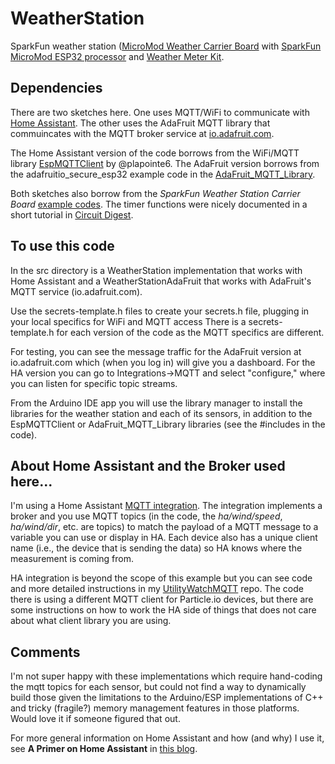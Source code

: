 # WeatherStation

SparkFun weather station
([MicroMod Weather Carrier Board](https://www.sparkfun.com/products/16794)
with 
[SparkFun MicroMod ESP32 processor](https://www.sparkfun.com/products/16781)
and 
[Weather Meter Kit](https://www.sparkfun.com/products/15901).

## Dependencies

There are two sketches here. One uses MQTT/WiFi to communicate with 
[Home Assistant](https://www.home-assistant.io/). The other uses the
AdaFruit MQTT library that commuincates with the MQTT broker
service at [io.adafruit.com](https://io.adafruit.com/).

The Home Assistant version of the code borrows from the
WiFi/MQTT library
[EspMQTTClient](https://github.com/plapointe6/EspMQTTClient)
by @plapointe6.
The AdaFruit version borrows from the adafruitio_secure_esp32
example code in the
[AdaFruit_MQTT_Library](https://github.com/adafruit/Adafruit_MQTT_Library).

Both sketches also borrow from the *SparkFun Weather Station Carrier Board* 
[example codes](https://github.com/sparkfun/MicroMod_Weather_Carrier_Board/). 
The timer functions were nicely documented in a short tutorial in
[Circuit Digest](https://circuitdigest.com/microcontroller-projects/esp32-timers-and-timer-interrupts).

## To use this code

In the src directory is a WeatherStation implementation that works with
Home Assistant and a WeatherStationAdaFruit that
works with AdaFruit's MQTT service (io.adafruit.com).

Use the secrets-template.h files to create your secrets.h file,
plugging in your local specifics for WiFi and MQTT access
There is a secrets-template.h for
each version of the code as the MQTT specifics are different.

For testing, you can see the message traffic for the
AdaFruit version at io.adafruit.com
which (when you log in) will give you a dashboard.  For the
HA version you can go to Integrations->MQTT and select "configure,"
where you can listen for specific topic streams.

From the Arduino IDE app you will use the library manager to
install the libraries for the weather station and each of its sensors,
in addition to the EspMQTTClient or AdaFruit_MQTT_Library libraries
(see the #includes in the code).

## About Home Assistant and the Broker used here...
I'm using a Home Assistant
[MQTT integration](https://www.home-assistant.io/integrations/mqtt/). 
The integration implements a broker and
you use MQTT topics (in the code, the *ha/wind/speed*, *ha/wind/dir*, etc. 
are topics) to match the payload of a MQTT message to a variable you can use 
or display in HA.  Each device also has a unique client name (i.e., the device
that is sending the data) so HA knows 
where the measurement is coming from.

HA integration is beyond the scope of this example but
you can see code and more detailed instructions in my 
[UtilityWatchMQTT](https://github.com/cecat/UtilityWatchMQTT) repo.
The code there is using a different MQTT client for Particle.io devices,
but there are some instructions on how to work the HA side of things that
does not care about what client library you are using.

## Comments
I'm not super happy with these implementations which require
hand-coding the mqtt topics for each sensor, but could not
find a way to dynamically build those given the limitations to
the Arduino/ESP implementations of C++ and tricky (fragile?) 
memory management features in those platforms. Would love it if
someone figured that out.

For more general information on Home Assistant and how (and why)
I use it, see 
**A Primer on Home Assistant** in
[this blog](https://blog.deepblueberry.com/).
